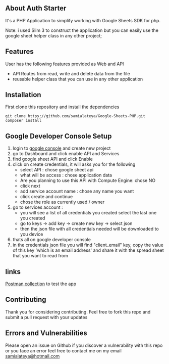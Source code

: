 ## About Auth Starter

It's a PHP Application to simplify working with Google Sheets SDK for php.

Note: i used Slim 3 to construct the application but you can easily use the google sheet helper class in any other project;

## Features

User has the following features provided as Web and API

- API Routes from read, write and delete data from the file
- reusable helper class that you can use in any other application 


## Installation

First clone this repository and install the dependencies

```
git clone https://github.com/samialateya/Google-Sheets-PHP.git
composer install
```

## Google Developer Console Setup
1. login to [google console](https://console.developers.google.com/) and create new project
2. go to Dashboard and click enable API and Services
3. find google sheet API and click Enable
4. click on create credentials, it will asks you for the following
	* select API : chose google sheet api
	* what will be access : chose application data
	* Are you planning to use this API with Compute Engine: chose NO
	* click next
	* add service account name : chose any name you want
	* click create and continue 
	* chose the role as currently used / owner
5. go to services account :
	* you will see a list of all credentials you created select the last one you created
	* go to keys -> add key -> create new key -> select json
	* then the json file with all credentials needed will be downloaded to you device
6. thats all on google developer console
7. in the credentials json file you will find "client_email" key, copy the value of this key 'which is an email address' and share it with the spread sheet that you want to read from

## links
[Postman collection](https://www.getpostman.com/collections/4ff2d50c8308875ae60b)  to test the app

## Contributing

Thank you for considering contributing.
Feel free to fork this repo and submit a pull request with your updates

## Errors and Vulnerabilities

Please open an issue on Github if you discover a vulnerability with this repo or you face an error feel free to contact me on my email [samialateya@hotmail.com](mailto:samialateya@hotmail.com)
